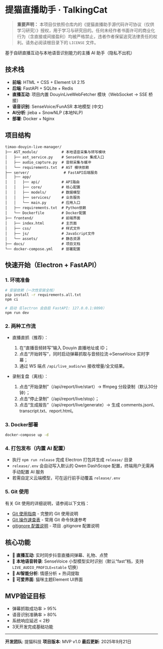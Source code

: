 # 提猫直播助手 · TalkingCat

> **重要声明：** 本项目仅依照仓库内的《提猫直播助手源代码许可协议（仅供学习研究）》授权，用于学习与研究目的。任何未经作者书面许可的商业化行为（含直接或间接盈利）均被严格禁止，违者作者保留追究法律责任的权利。请务必阅读根目录下的 `LICENSE` 文件。

基于自研直播互动与本地语音识别能力的主播 AI 助手（隐私不出机）

## 技术栈

- **前端**: HTML + CSS + Element UI 2.15
- **后端**: FastAPI + SQLite + Redis
- **直播互动**: 项目内置 DouyinLiveWebFetcher 模块（WebSocket → SSE 桥接）
- **语音识别**: SenseVoice/FunASR 本地模型 (中文)
- **AI分析**: jieba + SnowNLP (本地NLP)
- **部署**: Docker + Nginx

## 项目结构

```
timao-douyin-live-manager/
├── AST_module/           # 本地语音采集与转写模块
│   ├── ast_service.py    # SenseVoice 集成入口
│   ├── audio_capture.py  # 音频采集与缓冲
│   └── requirements.txt  # AST 模块依赖
├── server/                # FastAPI后端服务
│   ├── app/
│   │   ├── api/          # API路由
│   │   ├── core/         # 核心配置
│   │   ├── models/       # 数据模型
│   │   ├── services/     # 业务服务
│   │   └── main.py       # 应用入口
│   ├── requirements.txt  # Python依赖
│   └── Dockerfile        # Docker配置
├── frontend/             # 前端界面
│   ├── index.html        # 主页面
│   ├── css/              # 样式文件
│   ├── js/               # JavaScript文件
│   └── assets/           # 静态资源
├── docs/                 # 项目文档
└── docker-compose.yml    # 部署配置
```

## 快速开始（Electron + FastAPI）

### 1. 环境准备

```bash
# 安装依赖（一次性安装全栈）
pip install -r requirements.all.txt
npm ci

# 启动（Electron 会自启 FastAPI: 127.0.0.1:8090）
npm run dev
```

### 2. 两种工作流

- 直播直抓（推荐）：
  1) 在“直播音频转写”输入 Douyin 直播地址或 ID；
  2) 点击“开始转写”，同时启动弹幕抓取与音频拉流→SenseVoice 实时字幕；
  3) 通过 WS 端点 `/api/live_audio/ws` 接收增量/全文结果。

- 录制复盘（离线）：
  1) 点击“开始录制”（/api/report/live/start）→ ffmpeg 分段录制（默认30分钟）；
  2) 点击“停止录制”（/api/report/live/stop）；
  3) 点击“生成报告”（/api/report/live/generate）→ 生成 comments.jsonl、transcript.txt、report.html。

### 3. Docker部署

```bash
docker-compose up -d
```

### 4. 打包发布（内置 AI 配置）

- 执行 `npm run release` 完成 Electron 打包并生成 `release/` 目录
- `release/.env` 会自动写入默认的 Qwen DashScope 配置，终端用户无需再手动配置 AI 服务
- 若需自定义云端模型，可在运行前手动覆盖 `release/.env`

### 5. Git 使用

有关 Git 使用的详细说明，请参阅以下文档：

- [Git 使用指南](docs/Git使用指南.md) - 完整的 Git 使用说明
- [Git 操作速查表](docs/Git操作速查表.md) - 常用 Git 命令快速参考
- [gitignore 配置说明](docs/gitignore配置说明.md) - 项目 .gitignore 配置说明

## 核心功能

- 🎯 **直播互动**: 实时同步抖音直播间弹幕、礼物、点赞
- 🎤 **本地语音转录**: SenseVoice 小型模型实时识别（默认“fast”档，支持 `LIVE_AUDIO_PROFILE=stable` 切换）
- 🧠 **AI智能分析**: 情感分析 + 热词提取
- 🎨 **可爱界面**: 猫咪主题Element UI界面

## MVP验证目标

- 弹幕抓取成功率 > 95%
- 语音识别准确率 > 80%
- 系统响应延迟 < 2秒
- 3天开发完成基础功能

---

**开发团队**: 提猫科技
**项目版本**: MVP v1.0
**最后更新**: 2025年9月21日
